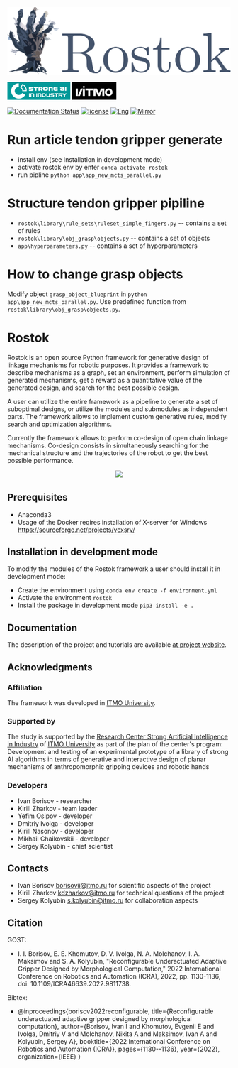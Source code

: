 <p align="center">
    <img src="/docs/images/logo_rostok_long.png" width="600">
</p>

[![SAI](https://github.com/ITMO-NSS-team/open-source-ops/blob/master/badges/SAI_badge_flat.svg)](https://sai.itmo.ru/)
[![ITMO](https://github.com/ITMO-NSS-team/open-source-ops/blob/master/badges/ITMO_badge_flat_rus.svg)](https://en.itmo.ru/en/)

[![Documentation Status](https://readthedocs.org/projects/rostok/badge/?version=latest)](https://rostok.readthedocs.io/en/latest/?badge=latest)
[![license](https://img.shields.io/github/license/aimclub/rostok)](https://github.com/aimclub/rostok/blob/master/LICENSE)
[![Eng](https://img.shields.io/badge/lang-ru-yellow.svg)](/README.md)
[![Mirror](https://img.shields.io/badge/mirror-GitLab-orange)](https://gitlab.actcognitive.org/itmo-sai-code/rostok/)
# Run article tendon gripper generate
* install env (see Installation in development mode)
* activate rostok env by enter `conda activate rostok`
* run pipline `python app\app_new_mcts_parallel.py` 

# Structure tendon gripper pipiline 
* `rostok\library\rule_sets\ruleset_simple_fingers.py` -- contains a set of rules
* `rostok\library\obj_grasp\objects.py` -- contains a set of objects
* `app\hyperparameters.py` -- contains a set of hyperparameters

# How to change grasp objects
Modify object `grasp_object_blueprint` in `python app\app_new_mcts_parallel.py`. Use predefined function from `rostok\library\obj_grasp\objects.py`.

# Rostok

Rostok is an open source Python framework for generative design of linkage mechanisms for robotic purposes. It provides a framework to describe mechanisms as a graph, set an environment, perform simulation of generated mechanisms, get a reward as a quantitative value of the generated design, and search for the best possible design.

A user can utilize the entire framework as a pipeline to generate a set of suboptimal designs, or utilize the modules and submodules as independent parts. The framework allows to implement custom generative rules, modify search and optimization algorithms.

Currently the framework allows to perform co-design of open chain linkage mechanisms. Co-design consists in simultaneously searching for the mechanical structure and the trajectories of the robot to get the best possible performance.

<p align="center">
    <img src="/docs/images/brick_anim.gif" width="700">
</p>


## Prerequisites

* Anaconda3
* Usage of the Docker reqires installation of Х-server for Windows <https://sourceforge.net/projects/vcxsrv/>

## Installation in development mode

To modify the modules of the Rostok framework a user should install it in development mode:  

* Create the environment using `conda env create -f environment.yml`
* Activate the environment `rostok`  
* Install the package in development mode `pip3 install -e .`  

## Documentation

The description of the project and tutorials are available [at project website](https://rostok.readthedocs.io/en/latest/?badge=latest).


## Acknowledgments

### Affiliation

The framework was developed in [ITMO University](https://en.itmo.ru/).

### Supported by

The study is supported by the [Research Center Strong Artificial Intelligence in Industry](<https://sai.itmo.ru/>) 
of [ITMO University](https://en.itmo.ru/) as part of the plan of the center's program: Development and testing of an experimental prototype of a library of strong AI algorithms in terms of generative and interactive design of planar mechanisms of anthropomorphic gripping devices and robotic hands

### Developers

* Ivan Borisov - researcher
* Kirill Zharkov - team leader
* Yefim Osipov - developer
* Dmitriy Ivolga - developer
* Kirill Nasonov - developer
* Mikhail Chaikovskii - developer
* Sergey Kolyubin - chief scientist


## Contacts

* Ivan Borisov borisovii@itmo.ru for scientific aspects of the project
* Kirill Zharkov kdzharkov@itmo.ru for technical questions of the project
* Sergey Kolyubin s.kolyubin@itmo.ru for collaboration aspects

## Citation

GOST:

* I. I. Borisov, E. E. Khomutov, D. V. Ivolga, N. A. Molchanov, I. A. Maksimov and S. A. Kolyubin, "Reconfigurable Underactuated Adaptive Gripper Designed by Morphological Computation," 2022 International Conference on Robotics and Automation (ICRA), 2022, pp. 1130-1136, doi: 10.1109/ICRA46639.2022.9811738.

Bibtex:

* @inproceedings{borisov2022reconfigurable,
  title={Reconfigurable underactuated adaptive gripper designed by morphological computation},
  author={Borisov, Ivan I and Khomutov, Evgenii E and Ivolga, Dmitriy V and Molchanov, Nikita A and Maksimov, Ivan A and Kolyubin, Sergey A},
  booktitle={2022 International Conference on Robotics and Automation (ICRA)},
  pages={1130--1136},
  year={2022},
  organization={IEEE}
}
